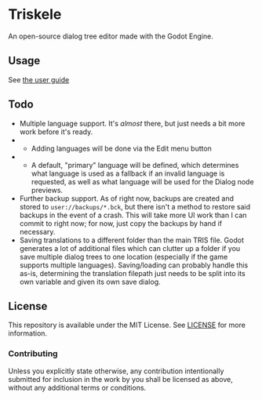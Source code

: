 # Triskele
An open-source dialog tree editor made with the Godot Engine.

## Usage
See [the user guide](USAGE.md)

## Todo
- Multiple language support. It's *almost* there, but just needs a bit more work before it's ready.
- - Adding languages will be done via the Edit menu button
- - A default, "primary" language will be defined, which determines what language is used as a fallback if an invalid language is requested, as well as what language will be used for the Dialog node previews.
- Further backup support. As of right now, backups are created and stored to `user://backups/*.bck`, but there isn't a method to restore said backups in the event of a crash. This will take more UI work than I can commit to right now; for now, just copy the backups by hand if necessary.
- Saving translations to a different folder than the main TRIS file. Godot generates a lot of additional files which can clutter up a folder if you save multiple dialog trees to one location (especially if the game supports multiple languages). Saving/loading can probably handle this as-is, determining the translation filepath just needs to be split into its own variable and given its own save dialog.

## License
This repository is available under the MIT License. See [LICENSE](LICENSE) for more information.

### Contributing
Unless you explicitly state otherwise, any contribution intentionally submitted for inclusion in the work by you shall be licensed as above, without any additional terms or conditions.
